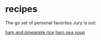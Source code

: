 # recipes
The go set of personal favorites
Jury is out:

[ham and pineapple rice](https://www.thereciperebel.com/20-minute-ham-and-pineapple-rice/)
[ham pea soup](https://www.allrecipes.com/recipe/262028/ham-bone-and-green-split-pea-soup/)
